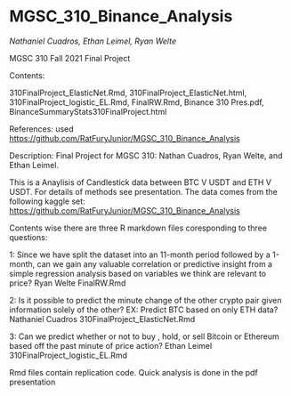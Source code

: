 # MGSC_310_Binance_Analysis
*Nathaniel Cuadros, Ethan Leimel, Ryan Welte*

MGSC 310 Fall 2021
Final Project

Contents:

  310FinalProject_ElasticNet.Rmd, 
  310FinalProject_ElasticNet.html, 
  310FinalProject_logistic_EL.Rmd, 
  FinalRW.Rmd, 
  Binance 310 Pres.pdf, 
  BinanceSummaryStats310FinalProject.html

References:
  used https://github.com/RatFuryJunior/MGSC_310_Binance_Analysis

Description:
Final Project for MGSC 310: Nathan Cuadros, Ryan Welte, and Ethan Leimel. 

This is a Anaylisis of Candlestick data between BTC V USDT and ETH V USDT. For details of methods see presentation.
The data comes from the following kaggle set: https://github.com/RatFuryJunior/MGSC_310_Binance_Analysis

Contents wise there are three R markdown files coresponding to three questions:

1: Since we have split the dataset into an 11-month period followed by a 1-month, can we gain any valuable correlation or predictive insight from a simple regression analysis based on variables we think are relevant to price? Ryan Welte
FinalRW.Rmd

2: Is it possible to predict the minute change of the other crypto pair given information solely of the other? EX: Predict BTC based on only ETH data? Nathaniel Cuadros
310FinalProject_ElasticNet.Rmd

3: Can we predict whether or not to buy , hold, or sell Bitcoin or Ethereum based off the past minute of price action? Ethan Leimel
310FinalProject_logistic_EL.Rmd

Rmd files contain replication code. Quick analysis is done in the pdf presentation
